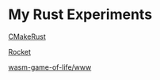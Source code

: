 # My Rust Experiments

[CMakeRust](git@github.com:Devolutions/CMakeRust.git)

[Rocket](https://github.com/SergioBenitez/Rocket)

[wasm-game-of-life/www](https://github.com/rustwasm/create-wasm-app.git)

